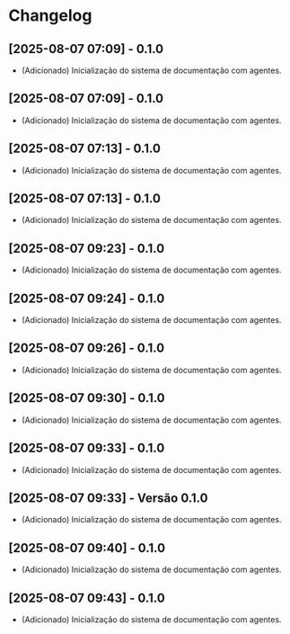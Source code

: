 # Changelog

## [2025-08-07 07:09] - 0.1.0
- (Adicionado) Inicialização do sistema de documentação com agentes.

## [2025-08-07 07:09] - 0.1.0
- (Adicionado) Inicialização do sistema de documentação com agentes.

## [2025-08-07 07:13] - 0.1.0
- (Adicionado) Inicialização do sistema de documentação com agentes.

## [2025-08-07 07:13] - 0.1.0
- (Adicionado) Inicialização do sistema de documentação com agentes.

## [2025-08-07 09:23] - 0.1.0
- (Adicionado) Inicialização do sistema de documentação com agentes.

## [2025-08-07 09:24] - 0.1.0
- (Adicionado) Inicialização do sistema de documentação com agentes.

## [2025-08-07 09:26] - 0.1.0
- (Adicionado) Inicialização do sistema de documentação com agentes.

## [2025-08-07 09:30] - 0.1.0
- (Adicionado) Inicialização do sistema de documentação com agentes.

## [2025-08-07 09:33] - 0.1.0
- (Adicionado) Inicialização do sistema de documentação com agentes.

## [2025-08-07 09:33] - Versão 0.1.0
- (Adicionado) Inicialização do sistema de documentação com agentes.

## [2025-08-07 09:40] - 0.1.0
- (Adicionado) Inicialização do sistema de documentação com agentes.

## [2025-08-07 09:43] - 0.1.0
- (Adicionado) Inicialização do sistema de documentação com agentes.

